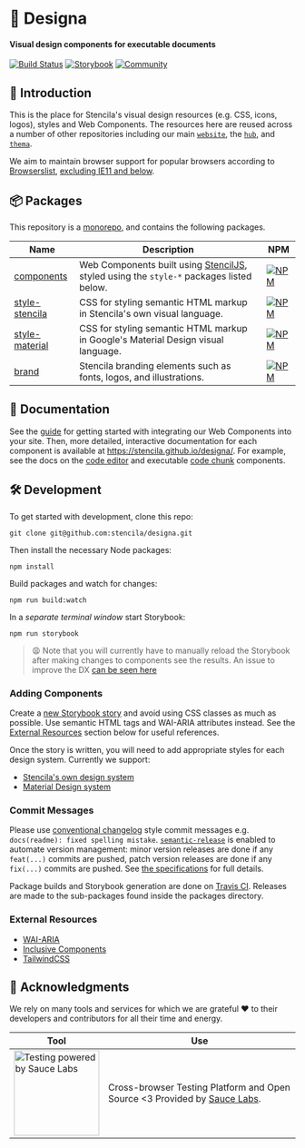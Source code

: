 # 📐 Designa

#### Visual design components for executable documents

[![Build Status](https://github.com/stencila/designa/workflows/Build%20and%20Publish%20packages/badge.svg?branch=master)](https://github.com/stencila/designa/actions?query=workflow%3A%22Build+and+Publish+packages%22)
[![Storybook](https://raw.githubusercontent.com/storybooks/brand/master/badge/badge-storybook.svg)](https://stencila.github.io/designa/)
[![Community](https://img.shields.io/badge/join-community-green.svg)](https://discord.gg/uFtQtk9)

## 👋 Introduction

This is the place for Stencila's visual design resources (e.g. CSS, icons,
logos), styles and Web Components. The resources here are reused across a number of
other repositories including our main [`website`](https://github.com/stencila/website), the
[`hub`](https://github.com/stencila/hub), and [`thema`](https://github.com/stencila/thema).

We aim to maintain browser support for popular browsers according to [Browserslist](https://github.com/browserslist/browserslist#best-practices), [excluding IE11 and below](https://github.com/stencila/designa/blob/d3b70de5206d7e0380455cbc7f81ff64612b80c6/package.json#L10-L14).

## 📦 Packages

This repository is a [monorepo](https://en.wikipedia.org/wiki/Monorepo), and contains the following packages.

| Name                                        | Description                                                                                                      | NPM                                                                                                                                    |
| ------------------------------------------- | ---------------------------------------------------------------------------------------------------------------- | -------------------------------------------------------------------------------------------------------------------------------------- |
| [components](./packages/components)         | Web Components built using [StencilJS](https://stenciljs.com), styled using the `style-*` packages listed below. | [![NPM](https://img.shields.io/npm/v/@stencila/components.svg?style=flat)](https://www.npmjs.com/package/@stencila/components)         |
| [style-stencila](./packages/style-stencila) | CSS for styling semantic HTML markup in Stencila's own visual language.                                          | [![NPM](https://img.shields.io/npm/v/@stencila/style-stencila.svg?style=flat)](https://www.npmjs.com/package/@stencila/style-stencila) |
| [style-material](./packages/style-material) | CSS for styling semantic HTML markup in Google's Material Design visual language.                                | [![NPM](https://img.shields.io/npm/v/@stencila/style-material.svg?style=flat)](https://www.npmjs.com/package/@stencila/style-material) |
| [brand](./packages/brand)                   | Stencila branding elements such as fonts, logos, and illustrations.                                              | [![NPM](https://img.shields.io/npm/v/@stencila/brand.svg?style=flat)](https://www.npmjs.com/package/@stencila/brand)                   |

## 📜 Documentation

See the [guide](./packages/components) for getting started with integrating our Web Components into your site. Then, more detailed, interactive documentation for each component is available at https://stencila.github.io/designa/. For example, see the docs on the [code editor](https://stencila.github.io/designa/?path=/docs/atoms-editor-) and executable [code chunk](https://stencila.github.io/designa/?path=/docs/schema-nodes-code-chunk) components.

## 🛠 Development

To get started with development, clone this repo:

`git clone git@github.com:stencila/designa.git`

Then install the necessary Node packages:

`npm install`

Build packages and watch for changes:

`npm run build:watch`

In a _separate terminal window_ start Storybook:

`npm run storybook`

> 😩 Note that you will currently have to manually reload the Storybook after making changes to components see the results.
> An issue to improve the DX [can be seen here](https://github.com/stencila/designa/issues/113)

### Adding Components

Create a [new Storybook story](https://storybook.js.org/docs/basics/writing-stories/)
and avoid using CSS classes as much as possible. Use semantic HTML tags and WAI-ARIA
attributes instead. See the [External Resources](#External-Resources) section
below for useful references.

Once the story is written, you will need to add appropriate styles for each design system.
Currently we support:

- [Stencila's own design system](./packages/style-stencila)
- [Material Design system](./packages/style-stencila)

### Commit Messages

Please use [conventional
changelog](https://github.com/conventional-changelog/conventional-changelog)
style commit messages e.g. `docs(readme): fixed spelling mistake`.
[`semantic-release`](https://github.com/semantic-release/semantic-release) is
enabled to automate version management: minor version releases are done if
any `feat(...)` commits are pushed, patch version releases are done if any
`fix(...)` commits are pushed. See [the
specifications](https://www.conventionalcommits.org/en/v1.0.0-beta.2/) for
full details.

Package builds and Storybook generation are done on [Travis
CI](https://travis-ci.org/stencila/designa). Releases are made to the sub-packages
found inside the packages directory.

### External Resources

- [WAI-ARIA](https://www.w3.org/TR/wai-aria-practices-1.1)
- [Inclusive Components](https://inclusive-components.design)
- [TailwindCSS](https://tailwindcss.com)

## 🙏 Acknowledgments

We rely on many tools and services for which we are grateful ❤ to their developers and contributors for all their time and energy.

| Tool                                                                                                                    | Use                                                                                                |
| ----------------------------------------------------------------------------------------------------------------------- | -------------------------------------------------------------------------------------------------- |
| <a href="Sauce Labs"><img src="./.github/PoweredBySauceLabs.svg" width="150" alt="Testing powered by Sauce Labs" /></a> | Cross-browser Testing Platform and Open Source <3 Provided by [Sauce Labs](https://saucelabs.com). |
